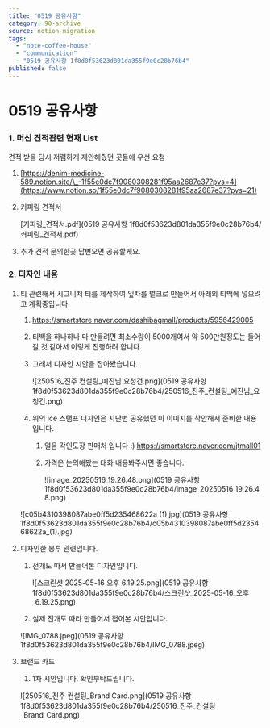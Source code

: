 ```yaml
---
title: "0519 공유사항"
category: 90-archive
source: notion-migration
tags:
  - "note-coffee-house"
  - "communication"
  - "0519 공유사항 1f8d0f53623d801da355f9e0c28b76b4"
published: false
---
```


# 0519 공유사항

### 1. 머신 견적관련 현재 List

견적 받을 당시 저렴하게 제안해줬던 곳들에 우선 요청

1. [https://denim-medicine-589.notion.site/\_-1f55e0dc7f9080308281f95aa2687e37?pvs=4](https://www.notion.so/1f55e0dc7f9080308281f95aa2687e37?pvs=21)

2. 커피링 견적서

   [커피링\_견적서.pdf](0519 공유사항 1f8d0f53623d801da355f9e0c28b76b4/커피링\_견적서.pdf)

3. 추가 견적 문의한곳 답변오면 공유할게요.

### 2. 디자인 내용

1. 티 관련해서 시그니처 티를 제작하여 잎차를 벌크로 만들어서 아래의 티백에 넣으려고 계획중입니다.

   1. https://smartstore.naver.com/dashibagmall/products/5956429005

   2. 티백을 하나하나 다 만들려면 최소수량이 5000개여서 약 500만원정도는 들어갈 것 같아서 이렇게 진행하려 합니다.

   3. 그래서 디자인 시안을 잡아봤습니다.

      ![250516\_진주 컨설팅\_예진님 요청건.png](0519 공유사항 1f8d0f53623d801da355f9e0c28b76b4/250516\_진주\_컨설팅\_예진님\_요청건.png)

   4. 위의 ice 스탬프 디자인은 지난번 공유했던 이 이미지를 착안해서 준비한 내용입니다.
      1. 얼음 각인도장 판매처 입니다 :)
         <https://smartstore.naver.com/jtmall01>
      2. 가격은 논의해봤는 대화 내용봐주시면 좋습니다.

         ![image\_20250516\_19.26.48.png](0519 공유사항 1f8d0f53623d801da355f9e0c28b76b4/image\_20250516\_19.26.48.png)

   ![c05b4310398087abe0ff5d235468622a (1).jpg](0519 공유사항 1f8d0f53623d801da355f9e0c28b76b4/c05b4310398087abe0ff5d235468622a\_(1).jpg)

2. 디자인한 봉투 관련입니다.

   1. 전개도 따서 만들어본 디자인입니다.

      ![스크린샷 2025-05-16 오후 6.19.25.png](0519 공유사항 1f8d0f53623d801da355f9e0c28b76b4/스크린샷\_2025-05-16\_오후\_6.19.25.png)

   2. 실제 전개도 따라 만들어서 접어본 시안입니다.

   ![IMG\_0788.jpeg](0519 공유사항 1f8d0f53623d801da355f9e0c28b76b4/IMG\_0788.jpeg)

3. 브랜드 카드

   1. 1차 시안입니다. 확인부탁드립니다.

   ![250516\_진주 컨설팅\_Brand Card.png](0519 공유사항 1f8d0f53623d801da355f9e0c28b76b4/250516\_진주\_컨설팅\_Brand\_Card.png)
